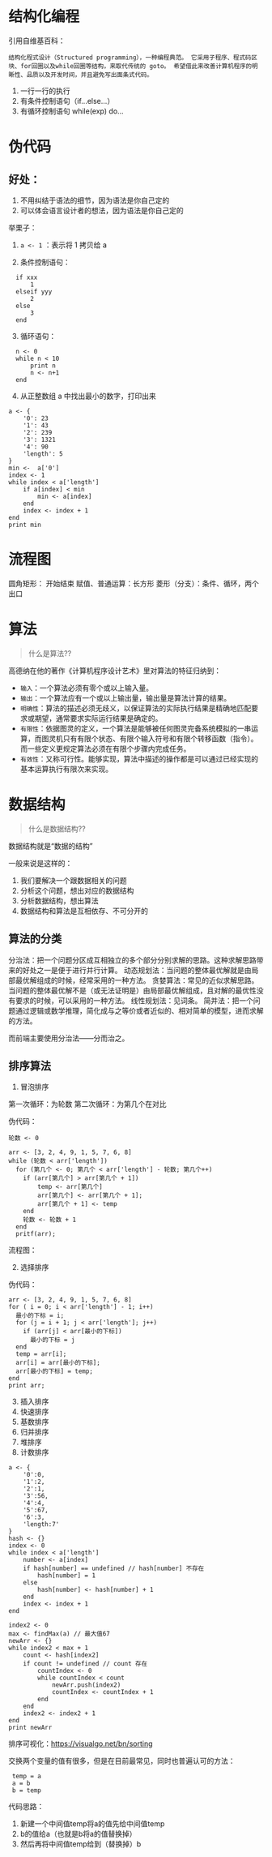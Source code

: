 # 结构化编程
引用自维基百科：

`结构化程式设计（Structured programming），一种编程典范。
它采用子程序、程式码区块、for回圈以及while回圈等结构，来取代传统的 goto。
希望借此来改善计算机程序的明晰性、品质以及开发时间，并且避免写出面条式代码。`

1. 一行一行的执行
2. 有条件控制语句（if...else...）
3. 有循环控制语句 while(exp) do...

# 伪代码

## 好处： 
1. 不用纠结于语法的细节，因为语法是你自己定的
2. 可以体会语言设计者的想法，因为语法是你自己定的

举栗子：

1. `a <- 1` ：表示将 1 拷贝给 a

2. 条件控制语句：
```
  if xxx
      1
  elseif yyy
      2
  else
      3
  end
```

3. 循环语句：
```
  n <- 0
  while n < 10
      print n
      n <- n+1
  end
```

4. 从正整数组 a 中找出最小的数字，打印出来
```
a <- {
    '0': 23
    '1': 43
    '2': 239
    '3': 1321
    '4': 90
    'length': 5
}
min <-  a['0']
index <- 1
while index < a['length']
    if a[index] < min
        min <- a[index]
    end
    index <- index + 1
end
print min
```

# 流程图

圆角矩形： 开始结束
赋值、普通运算：长方形
菱形（分支）：条件、循环，两个出口



# 算法

>什么是算法??

高德纳在他的著作《计算机程序设计艺术》里对算法的特征归纳到：
 - `输入`：一个算法必须有零个或以上输入量。
 - `输出`：一个算法应有一个或以上输出量，输出量是算法计算的结果。
 - `明确性`：算法的描述必须无歧义，以保证算法的实际执行结果是精确地匹配要求或期望，通常要求实际运行结果是确定的。
 - `有限性`：依据图灵的定义，一个算法是能够被任何图灵完备系统模拟的一串运算，而图灵机只有有限个状态、有限个输入符号和有限个转移函数（指令）。而一些定义更规定算法必须在有限个步骤内完成任务。
 - `有效性`：又称可行性。能够实现，算法中描述的操作都是可以通过已经实现的基本运算执行有限次来实现。








# 数据结构
>什么是数据结构??

数据结构就是“数据的结构”

一般来说是这样的：

1. 我们要解决一个跟数据相关的问题
2. 分析这个问题，想出对应的数据结构
3. 分析数据结构，想出算法
4. 数据结构和算法是互相依存、不可分开的

## 算法的分类

分治法：把一个问题分区成互相独立的多个部分分别求解的思路。这种求解思路带来的好处之一是便于进行并行计算。
动态规划法：当问题的整体最优解就是由局部最优解组成的时候，经常采用的一种方法。
贪婪算法：常见的近似求解思路。当问题的整体最优解不是（或无法证明是）由局部最优解组成，且对解的最优性没有要求的时候，可以采用的一种方法。
线性规划法：见词条。
简并法：把一个问题通过逻辑或数学推理，简化成与之等价或者近似的、相对简单的模型，进而求解的方法。

而前端主要使用分治法——分而治之。










## 排序算法

1. 冒泡排序

第一次循环：为轮数
第二次循环：为第几个在对比

伪代码：
```
轮数 <- 0

arr <- [3, 2, 4, 9, 1, 5, 7, 6, 8]
while (轮数 < arr['length']) 
  for (第几个 <- 0; 第几个 < arr['length'] - 轮数; 第几个++) 
    if (arr[第几个] > arr[第几个 + 1]) 
        temp <- arr[第几个]
        arr[第几个] <- arr[第几个 + 1];
        arr[第几个 + 1] <- temp
    end
    轮数 <- 轮数 + 1
  end
  pritf(arr);

```

流程图：







2. 选择排序

伪代码：
```
arr <- [3, 2, 4, 9, 1, 5, 7, 6, 8]
for ( i = 0; i < arr['length'] - 1; i++)
  最小的下标 = i;
  for (j = i + 1; j < arr['length']; j++)
    if (arr[j] < arr[最小的下标])
      最小的下标 = j
  end
  temp = arr[i];
  arr[i] = arr[最小的下标];
  arr[最小的下标] = temp;
end
print arr;
```


3. 插入排序
4. 快速排序
5. 基数排序
6. 归并排序
7. 堆排序
8. 计数排序
```
a <- {
    '0':0,
    '1':2,
    '2':1,
    '3':56,
    '4':4,
    '5':67,
    '6':3,
    'length:7'
}
hash <- {}
index <- 0
while index < a['length']
    number <- a[index]
    if hash[number] == undefined // hash[number] 不存在
        hash[number] = 1
    else
        hash[number] <- hash[number] + 1
    end
    index <- index + 1
end

index2 <- 0
max <- findMax(a) // 最大值67
newArr <- {}
while index2 < max + 1
    count <- hash[index2]
    if count != undefined // count 存在
        countIndex <- 0
        while countIndex < count
            newArr.push(index2)
            countIndex <- countIndex + 1
        end
    end
    index2 <- index2 + 1
end
print newArr

```




排序可视化：https://visualgo.net/bn/sorting








交换两个变量的值有很多，但是在目前最常见，同时也普遍认可的方法：

```
 temp = a
 a = b
 b = temp
```

代码思路：
1. 新建一个中间值temp将a的值先给中间值temp
2. b的值给a（也就是b将a的值替换掉）
3. 然后再将中间值temp给到（替换掉）b
